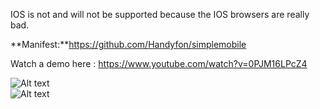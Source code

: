 IOS is not and will not be supported because the IOS browsers are really bad.

**Manifest:**https://github.com/Handyfon/simplemobile</br>

Watch a demo here : https://www.youtube.com/watch?v=0PJM16LPcZ4

![Alt text](https://i.imgur.com/ZyBj1jD.png "Custom Controls")</br>
![Alt text](https://i.imgur.com/e1xx2dc.png "Responsive CSS")
